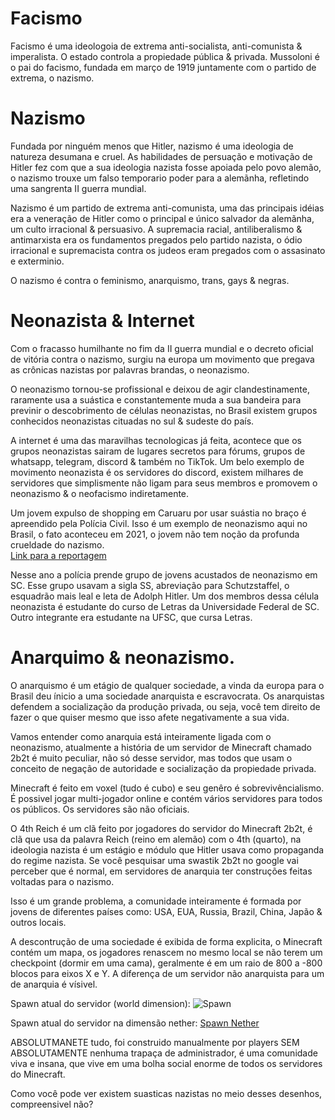 # Facismo

Facismo é uma ideologoia de extrema anti-socialista, anti-comunista & imperalista. O estado controla a propiedade pública & privada.
Mussoloni é o pai do facismo, fundada em março de 1919 juntamente com o partido de extrema, o nazismo.

# Nazismo

Fundada por ninguém menos que Hitler, nazismo é uma ideologia de natureza desumana e cruel. As habilidades de persuação e motivação de Hitler fez com que a sua ideologia nazista fosse apoiada pelo povo alemão, o nazismo trouxe um falso temporario poder para a
alemãnha, refletindo uma sangrenta II guerra mundial.

Nazismo é um partido de extrema anti-comunista, uma das principais idéias era a veneração de Hitler como o principal e único salvador da alemãnha, um culto irracional & persuasivo. A supremacia racial, antiliberalismo & antimarxista era os fundamentos pregados pelo partido nazista, o ódio irracional e supremacista contra os judeos eram pregados com o assasinato e exterminio.

O nazismo é contra o feminismo, anarquismo, trans, gays & negras.

# Neonazista & Internet

Com o fracasso humilhante no fim da II guerra mundial e o decreto oficial de vitória contra o nazismo, surgiu na europa um movimento que pregava as crônicas nazistas por palavras brandas, o neonazismo.

O neonazismo tornou-se profissional e deixou de agir clandestinamente, raramente usa a suástica e constantemente muda a sua bandeira para previnir o descobrimento de células neonazistas, no Brasil existem grupos conhecidos neonazistas cituadas no sul & sudeste do país.

A internet é uma das maravilhas tecnologicas já feita, acontece que os grupos neonazistas sairam de lugares secretos para fórums, grupos de whatsapp, telegram, discord & também no TikTok. Um belo exemplo de movimento neonazista é os servidores do discord, existem milhares de servidores que simplismente não ligam para seus membros e promovem o neonazismo & o neofacismo indiretamente.

Um jovem expulso de shopping em Caruaru por usar suástia no braço é apreendido pela Polícia Civil. Isso é um exemplo de neonazismo aqui no Brasil, o fato aconteceu em 2021, o jovem não tem noção da profunda crueldade do nazismo.  
[Link para a reportagem](https://g1.globo.com/pe/caruaru-regiao/noticia/2021/06/18/jovem-expulso-de-shopping-em-caruaru-por-usar-suastica-no-braco-e-apreendido-pela-policia-civil-e-sera-encaminhado-ao-mppe.ghtml)

Nesse ano a polícia prende grupo de jovens acustados de neonazismo em SC. Esse grupo usavam a sigla SS, abreviação para Schutzstaffel, o esquadrão mais leal e leta de Adolph Hitler. Um dos membros dessa célula neonazista é estudante do curso de Letras da Universidade Federal de SC. Outro integrante era estudante na UFSC, que cursa Letras.


# Anarquimo & neonazismo.

O anarquismo é um etágio de qualquer sociedade, a vinda da europa para o Brasil deu ínicio a uma sociedade anarquista e escravocrata. Os anarquistas defendem a socialização da produção privada, ou seja, você tem direito de fazer o que quiser mesmo que isso afete negativamente a sua vida.

Vamos entender como anarquia está inteiramente ligada com o neonazismo, atualmente a história de um servidor de Minecraft chamado 2b2t é muito peculiar, não só desse servidor, mas todos que usam o conceito de negação de autoridade e socialização da propiedade privada.

Minecraft é feito em voxel (tudo é cubo) e seu genêro é sobrevivêncialismo. É possivel jogar multi-jogador online e contém vários servidores para todos os públicos. Os servidores são não oficiais.

O 4th Reich é um clã feito por jogadores do servidor do Minecraft 2b2t, é clã que usa da palavra Reich (reino em alemão) com o 4th (quarto), na ideologia nazista é um estágio e módulo que Hitler usava como propaganda do regime nazista. Se você pesquisar uma swastik 2b2t no google vai perceber que é normal, em servidores de anarquia ter construções feitas voltadas para o nazismo.

Isso é um grande problema, a comunidade inteiramente é formada por jovens de diferentes países como: USA, EUA, Russia, Brazil, China, Japão & outros locais.

A descontrução de uma sociedade é exibida de forma explicita, o Minecraft contém um mapa, os jogadores renascem no mesmo local se não terem um checkpoint (dormir em uma cama), geralmente é em um raio de 800 a -800 blocos para eixos X e Y. A diferença de um servidor não anarquista para um de anarquia é vísivel.

Spawn atual do servidor (world dimension):
![Spawn](https://i.redd.it/z5l6bi2k0wt71.jpg)

Spawn atual do servidor na dimensão nether:
[Spawn Nether](https://static.miraheze.org/2b2twiki/thumb/a/a7/5k_nether_spawn_map.png/800px-5k_nether_spawn_map.png)

ABSOLUTMANETE tudo, foi construido manualmente por players SEM ABSOLUTAMENTE nenhuma trapaça de administrador, é uma comunidade viva e insana, que vive em uma bolha social enorme de todos os servidores do Minecraft.

Como você pode ver existem suasticas nazistas no meio desses desenhos, compreensivel não?

